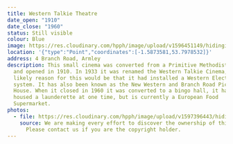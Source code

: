 ```yaml
---
title: Western Talkie Theatre
date_open: "1910"
date_close: "1960"
status: Still visible
colour: Blue
image: https://res.cloudinary.com/hpph/image/upload/v1596451149/hidinginplainsight/westerntalkie.svg
location: '{"type":"Point","coordinates":[-1.5873581,53.7978532]}'
address: 4 Branch Road, Armley
description: This small cinema was converted from a Primitive Methodist Chapel
  and opened in 1910. In 1933 it was renamed the Western Talkie Cinema, the most
  likely reason for this would be that it had installed a Western Electric sound
  system. It has also been known as the New Western and Branch Road Picture
  House. When it closed in 1960 it was converted to a bingo hall, it has also
  housed a launderette at one time, but is currently a European Food
  Supermarket.
photos:
  - file: https://res.cloudinary.com/hpph/image/upload/v1597396443/hidinginplainsight/Western_Talkie_Theatre.jpg
    source: We are making every effort to discover the ownership of this photo.
      Please contact us if you are the copyright holder.
---
```

